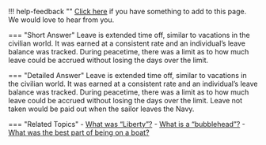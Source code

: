 !!! help-feedback ""
    [Click here](https://other.example.com/feedback) if you have something to add to this page. We would love to hear from you.

=== "Short Answer"
    Leave is extended time off, similar to vacations in the civilian world. It was earned at a consistent rate and an individual’s leave balance was tracked. During peacetime, there was a limit as to how much leave could be accrued without losing the days over the limit.

=== "Detailed Answer"
    Leave is extended time off, similar to vacations in the civilian world.  It was earned at a consistent rate and an individual’s leave balance was tracked.  During peacetime, there was a limit as to how much leave could be accrued without losing the days over the limit.  Leave not taken would be paid out when the sailor leaves the Navy.

=== "Related Topics"
    - [What was “Liberty”?](./what-was-liberty.md)
    - [What is a “bubblehead”?](./what-is-a-bubblehead.md)
    - [What was the best part of being on a boat?](./what-was-the-best-part-of-being-on-a-boat.md)
